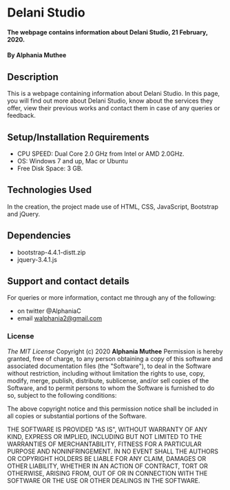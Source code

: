# Delani Studio
#### The webpage contains information about Delani Studio, 21 February, 2020.
#### By **Alphania Muthee**
## Description
This is a webpage containing information about Delani Studio. In this page, you will find out more about Delani Studio, know about the services they offer, view their previous works and contact them in case of any queries or feedback.
## Setup/Installation Requirements
* CPU SPEED: Dual Core 2.0 GHz from Intel or AMD 2.0GHz.
* OS: Windows 7 and up, Mac or Ubuntu
* Free Disk Space: 3 GB.
## Technologies Used
In the creation, the project made use of HTML, CSS, JavaScript, Bootstrap and jQuery.
## Dependencies
* bootstrap-4.4.1-distt.zip 
* jquery-3.4.1.js
## Support and contact details
For queries or more information, contact me through any of the following:
* on twitter @AlphaniaC
* email walphania2@gmail.com
### License
*The MIT License*
Copyright (c) 2020 **Alphania Muthee**
Permission is hereby granted, free of charge, to any person obtaining a copy
of this software and associated documentation files (the "Software"), to deal
in the Software without restriction, including without limitation the rights
to use, copy, modify, merge, publish, distribute, sublicense, and/or sell
copies of the Software, and to permit persons to whom the Software is
furnished to do so, subject to the following conditions:

The above copyright notice and this permission notice shall be included in all
copies or substantial portions of the Software.

THE SOFTWARE IS PROVIDED "AS IS", WITHOUT WARRANTY OF ANY KIND, EXPRESS OR
IMPLIED, INCLUDING BUT NOT LIMITED TO THE WARRANTIES OF MERCHANTABILITY,
FITNESS FOR A PARTICULAR PURPOSE AND NONINFRINGEMENT. IN NO EVENT SHALL THE
AUTHORS OR COPYRIGHT HOLDERS BE LIABLE FOR ANY CLAIM, DAMAGES OR OTHER
LIABILITY, WHETHER IN AN ACTION OF CONTRACT, TORT OR OTHERWISE, ARISING FROM,
OUT OF OR IN CONNECTION WITH THE SOFTWARE OR THE USE OR OTHER DEALINGS IN THE
SOFTWARE.
